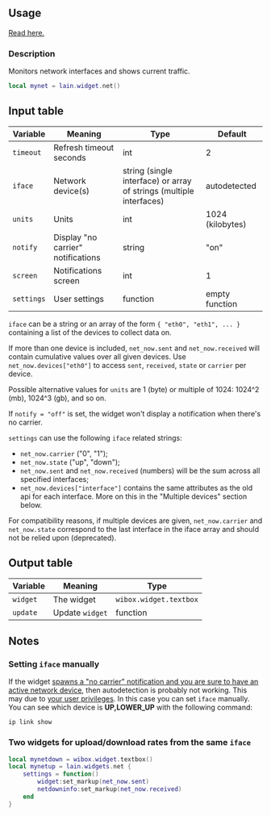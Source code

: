 ## Usage

[Read here.](https://github.com/copycat-killer/lain/wiki/Widgets#usage)

### Description

Monitors network interfaces and shows current traffic.

```lua
local mynet = lain.widget.net()
```

## Input table

Variable | Meaning | Type | Default
--- | --- | --- | ---
`timeout` | Refresh timeout seconds | int | 2
`iface` | Network device(s) | string (single interface) or array of strings (multiple interfaces) | autodetected
`units` | Units | int | 1024 (kilobytes)
`notify` | Display "no carrier" notifications | string | "on"
`screen` | Notifications screen | int | 1
`settings` | User settings | function | empty function

`iface` can be a string or an array of the form `{ "eth0", "eth1", ... }` containing a list of the devices to collect data on.

If more than one device is included, `net_now.sent` and `net_now.received` will contain cumulative values over all given devices.
Use `net_now.devices["eth0"]` to access `sent`, `received`, `state` or `carrier` per device.

Possible alternative values for `units` are 1 (byte) or multiple of 1024: 1024^2 (mb), 1024^3 (gb), and so on.

If `notify = "off"` is set, the widget won't display a notification when there's no carrier.

`settings` can use the following `iface` related strings:

- `net_now.carrier` ("0", "1");
- `net_now.state` ("up", "down");
- `net_now.sent` and `net_now.received` (numbers) will be the sum across all specified interfaces;
- `net_now.devices["interface"]` contains the same attributes as the old api for each interface. More on this in the "Multiple devices" section below.

For compatibility reasons, if multiple devices are given, `net_now.carrier` and `net_now.state` correspond to the last interface in the iface array and should not be relied upon (deprecated).

## Output table

Variable | Meaning | Type
--- | --- | ---
`widget` | The widget | `wibox.widget.textbox`
`update` | Update `widget` | function

## Notes

### Setting `iface` manually

If the widget [spawns a "no carrier" notification and you are sure to have an active network device](https://github.com/copycat-killer/lain/issues/102), then autodetection is probably not working. This may due to [your user privileges](https://github.com/copycat-killer/lain/issues/102#issuecomment-246470526). In this case you can set `iface` manually. You can see which device is **UP,LOWER_UP** with the following command:

```shell
ip link show
```

### Two widgets for upload/download rates from the same `iface`

```lua
local mynetdown = wibox.widget.textbox()
local mynetup = lain.widgets.net {
    settings = function()
        widget:set_markup(net_now.sent)
        netdowninfo:set_markup(net_now.received)
    end
}
```